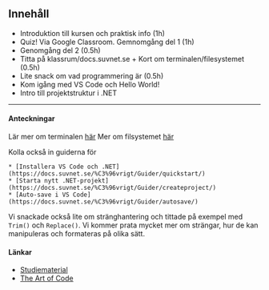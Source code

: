 ## Innehåll

* Introduktion till kursen och praktisk info (1h)
* Quiz! Via Google Classroom. Gemnomgång del 1 (1h)
* Genomgång del 2 (0.5h)
* Titta på klassrum/docs.suvnet.se + Kort om terminalen/filesystemet (0.5h)
* Lite snack om vad programmering är (0.5h)
* Kom igång med VS Code och Hello World!
* Intro till projektstruktur i .NET

---

#### Anteckningar

Lär mer om terminalen [här](https://docs.suvnet.se/Allm%C3%A4nt/Datorkunskap/console/)
Mer om filsystemet [här](https://docs.suvnet.se/Allm%C3%A4nt/Datorkunskap/filesystem/)

Kolla också in guiderna för

    * [Installera VS Code och .NET](https://docs.suvnet.se/%C3%96vrigt/Guider/quickstart/)
    * [Starta nytt .NET-projekt](https://docs.suvnet.se/%C3%96vrigt/Guider/createproject/)
    * [Auto-save i VS Code](https://docs.suvnet.se/%C3%96vrigt/Guider/autosave/)

Vi snackade också lite om stränghantering och tittade på exempel med `Trim()` och `Replace()`. Vi kommer prata mycket mer om strängar, hur de kan manipuleras och formateras på olika sätt.

#### Länkar

* [Studiematerial](https://docs.suvnet.se)
* [The Art of Code](https://www.youtube.com/watch?v=6avJHaC3C2U)